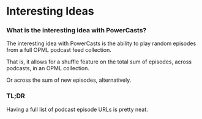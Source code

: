 # Interesting Ideas

### What is the interesting idea with PowerCasts?

The interesting idea with PowerCasts is the ability to play random episodes from a full OPML podcast feed collection.

That is, it allows for a shuffle feature on the total sum of episodes, across podcasts, in an OPML collection. 

Or across the sum of new episodes, alternatively.

### TL;DR

Having a full list of podcast episode URLs is pretty neat.
